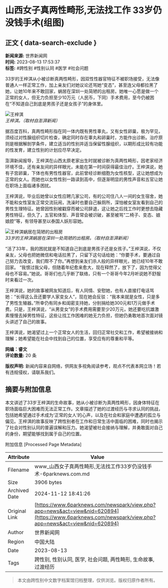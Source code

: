 # 山西女子真两性畸形,无法找工作 33岁仍没钱手术(组图)

## 正文 { data-search-exclude }


**新闻来源:** 世界新闻网  
**时间:** 2023-08-13 17:53:37  
**标签:** #跨性别 #性别认同 #医学 #社会问题

33岁的王梓淇从小被诊断真两性畸形，因双性性器官特征不被职场接受，无法像普通人一样正常工作，加上亲友们对她议论还骂她“变态”，甚至连父母都拉黑了她，让她10年来不敢回家，蜗居在深圳一处简陋的出租房。她唯一心愿是做一个正常的女人，但无力负担至少10万元（人民币，下同）手术费用，至今仍被困在“不知道自己到底是男孩子还是女孩子”的身体里。

![王梓淇](https://web.popo8.com/202308/13/7/2a4bfb3508type_png_size_660_139_end.jpg)  
*王梓淇。（取材自澎湃新闻）*

据百度百科，真两性畸形指在同一体内既有男性睾丸，又有女性卵巢，极为罕见，须经过对性腺组织切片检查，确定同时存在睾丸和卵巢时，方能作出诊断。治疗原则是根据解剖学条件，建立适当的性别并适当保留性腺组织，以期形成比较有功能的性发育，建立性别的计划应尽早决定。

澎湃新闻报导，王梓淇在山西太原老家出生时就被诊断为真两性畸形，因老家经济环境不佳，还有亲友间的异样眼光，未能在第一时间获得最佳治疗。王梓淇说，她有子宫卵巢，下体也有男性性器官，此前曾经诊断细胞为女性核型，这让她想成为正常的女人。而她也以女性性别一路读到高中，但逐渐明显的男性声音和五官让她在职场上面临诸多困扰。 

王梓淇说，毕业后她曾以女性应聘几家公司，有的公司住八人一间的女生宿舍，她不能和女性室友正常交流玩闹，洗澡时也要自己躲厕所，深怕被女室友看到自己的男性生理特征。她曾因性别被戳穿而被公司辞退，这让她之后找工作时更想去隐藏男性特征，但久了，五官和体型、声音常会被识破，甚至被骂“二椅子、变态、娘娘腔”等，有领导甚至以泰国人妖形容她。

![王梓淇蜗居在简陋的出租房](https://web.popo8.com/202308/13/10/a1002b8f67type_png_size_660_144_end.jpg)  
*33岁的王梓淇蜗居在深圳一处简陋的出租房。（取材自澎湃新闻）*

“活了33年，我的困扰就是不知道自己到底是男孩子还是女孩子。”王梓淇说，不仅亲友，父母也把她微信和电话拉黑了，只留下这句话给她：“你要手术，要通过自己努力去改变，我们帮不了你。”再想到亲友们杀人般的异样眼光，她已经10年不敢回家。 “我恨过我父母，但随着年纪愈来愈大，现在释然了，放下了，因为觉得父母也不容易。”她说。哥哥们也几乎断了联络，只有一个哥哥今年2月听说她不舒服时来看过一次。

王梓淇说，她的故事被网友知道后，有人同情、安慰她，也有人直接打电话骂她：“长得这么丑还要学人家变女人”，现在她会反驳：“我本来就是女性，只是多了男性生殖器。”所幸仍有同乡和闺密支持她，分别捐给她300元和1万元做手术费。只是，王梓淇说，“从男变女”的手术费用需要至少20万元，她还要吃抗雄激素慢慢去掉男性特征，这些让找工作困难的她无力负担，但她仍勇敢地首次面对镜头讲述了自己的故事。

王梓淇说，她渴望过上一个正常女人的生活，回归正常社交和工作，希望被接纳和理解；她希望能在社会中找到自己的位置，享受应有的尊重和平等。

**网编：睿文**  
**评论数量:** 20 条  

**版权声明:** 新闻内容来自网络，供网友多视角阅读参考，观点不代表本网立场！若有违规侵权，请联系我们。

## 摘要与附加信息

<!-- tcd_abstract -->
本文讲述了33岁王梓淇的生命故事，她从小被诊断为真两性畸形，因身体特征在职场面临巨大困难而无法正常工作。文章描述了她的过渡经历与寻求认同的挑战，包括她希望通过手术成为‘正常的女人’的心声，以及在社会和家庭中遭遇的孤立与偏见。王梓淇的故事反映了跨性别者在工作和日常生活中面临的困难，同时也揭示了社会对性别认同的普遍误解和压力。她渴望被社会接纳与理解，并勇敢面对自己的身份，期望能够找到属于自己的位置。
<!-- tcd_abstract_end -->

附加信息 [Processed Page Metadata]

| Attribute       | Value                                  |
|-----------------|----------------------------------------|
| Filename        | www_山西女子真两性畸形,无法找工作33岁仍没钱手术-6parknews.com.md                             |
| Size            | 3906 bytes                           |
| Archived Date   | 2024-11-12 18:41:26                             |
| Original Link   | [https://www.6parknews.com/newspark/view.php?app=news&act=view&nid=620894](https://www.6parknews.com/newspark/view.php?app=news&act=view&nid=620894)                       |
| Author          | 世界新闻网                               |
| Region          | 中国大陆                               |
| Date            | 2023-08-13                                 |
| Tags            | 跨性别, 性别认同, 医学, 社会问题, 两性畸形, 生命故事, 过渡经历                                 |
>
> 本文由跨性别中文数字档案馆归档整理，仅供浏览。版权归原作者所有。
>